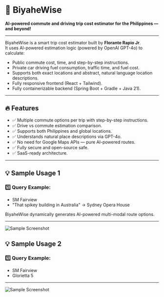 # 🚀 BiyaheWise

**AI-powered commute and driving trip cost estimator for the Philippines — and beyond!**

---

BiyaheWise is a smart trip cost estimator built by **Florante Rapio Jr**.  
It uses AI-powered estimation logic (powered by OpenAI GPT-4o) to calculate:

- Public commute cost, time, and step-by-step instructions.
- Private car driving fuel consumption, traffic time, and fuel cost.
- Supports both exact locations and abstract, natural language location descriptions.
- Fully responsive frontend (React + Tailwind).
- Fully containerizable backend (Spring Boot + Gradle + Java 21).

---

## 🔥 Features

- ✅ Multiple commute options per trip with step-by-step instructions.
- ✅ Drive vs commute estimation comparison.
- ✅ Supports both Philippines and global locations.
- ✅ Understands natural place descriptions via GPT-4o.
- ✅ No need for Google Maps APIs — pure AI-powered routes.
- ✅ Fully secure and open-source safe.
- ✅ SaaS-ready architecture.

---

## 💡 Sample Usage 1

### 1️⃣ Query Example:

- SM Fairview
- "That spikey building in Australia" → Sydney Opera House

BiyaheWise dynamically generates AI-powered multi-modal route options.

---

![Sample Screenshot](img.png)

## 💡 Sample Usage 2

### 1️⃣ Query Example:

- SM Fairview 
- Glorietta 5


---

![Sample Screenshot](img_1.png)
